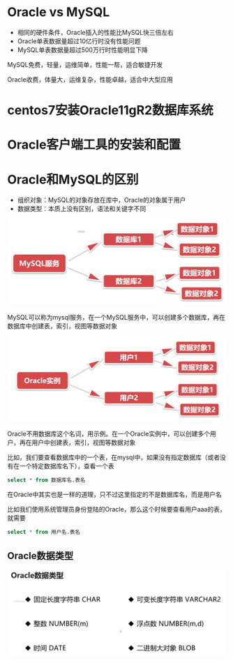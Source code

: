 # Oracle vs MySQL

- 相同的硬件条件，Oracle插入的性能比MySQL快三倍左右
- Oracle单表数据量超过10亿行时没有性能问题
- MySQL单表数据量超过500万行时性能明显下降

MySQL免费，轻量，运维简单，性能一帮，适合敏捷开发

Oracle收费，体量大，运维复杂，性能卓越，适合中大型应用

# centos7安装Oracle11gR2数据库系统

# Oracle客户端工具的安装和配置

# Oracle和MySQL的区别

- 组织对象：MySQL的对象存放在库中，Oracle的对象属于用户
- 数据类型：本质上没有区别，语法和关键字不同

![](./img/QQ截图20220424184700.png)

MySQL可以称为mysql服务，在一个MySQL服务中，可以创建多个数据库，再在数据库中创建表，索引，视图等数据对象

![](./img/QQ截图20220424184739.png)

Oracle不用数据库这个名词，用示例。在一个Oracle实例中，可以创建多个用户，再在用户中创建表，索引，视图等数据对象

比如，我们要查看数据库中的一个表，在mysql中，如果没有指定数据库（或者没有在一个特定数据库名下），查看一个表

```sql
select * from 数据库名.表名
```

在Oracle中其实也是一样的道理，只不过这里指定的不是数据库名，而是用户名

比如我们使用系统管理员身份登陆的Oracle，那么这个时候要查看用户aaa的表，就需要

```sql
select * from 用户名.表名
```

## Oracle数据类型

![](./img/QQ截图20220424185916.png)

